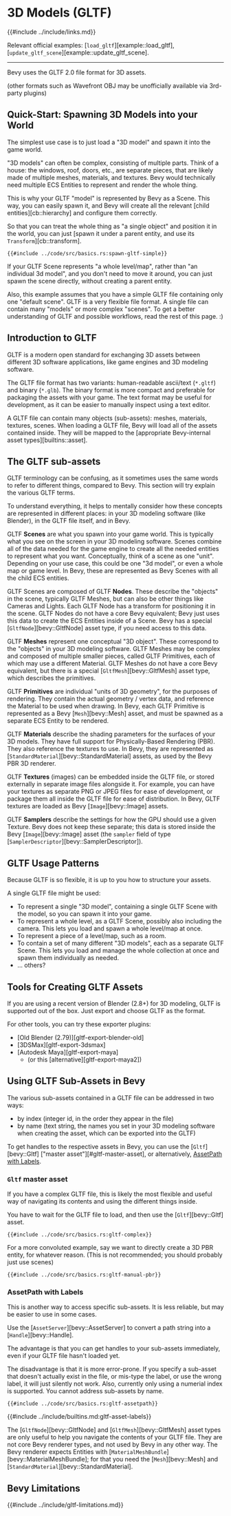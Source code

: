 # 3D Models (GLTF)

{{#include ../include/links.md}}

Relevant official examples:
[`load_gltf`][example::load_gltf],
[`update_gltf_scene`][example::update_gltf_scene].

---

Bevy uses the GLTF 2.0 file format for 3D assets.

(other formats such as Wavefront OBJ may be unofficially available via 3rd-party plugins)

## Quick-Start: Spawning 3D Models into your World

The simplest use case is to just load a "3D model" and spawn it into the game world.

"3D models" can often be complex, consisting of multiple parts. Think of a
house: the windows, roof, doors, etc., are separate pieces, that are likely
made of multiple meshes, materials, and textures. Bevy would technically
need multiple ECS Entities to represent and render the whole thing.

This is why your GLTF "model" is represented by Bevy as a Scene.  This way,
you can easily spawn it, and Bevy will create all the relevant [child
entities][cb::hierarchy] and configure them correctly.

So that you can treat the whole thing as "a single object" and position
it in the world, you can just [spawn it under a parent entity, and use its
`Transform`][cb::transform].

```rust,no_run,noplayground
{{#include ../code/src/basics.rs:spawn-gltf-simple}}
```

If your GLTF Scene represents "a whole level/map", rather than "an individual
3d model", and you don't need to move it around, you can just spawn the
scene directly, without creating a parent entity.

Also, this example assumes that you have a simple GLTF file containing only
one "default scene". GLTF is a very flexible file format. A single file can
contain many "models" or more complex "scenes". To get a better understanding
of GLTF and possible workflows, read the rest of this page. :)

## Introduction to GLTF

GLTF is a modern open standard for exchanging 3D assets between different
3D software applications, like game engines and 3D modeling software.

The GLTF file format has two variants: human-readable ascii/text (`*.gltf`)
and binary (`*.glb`). The binary format is more compact and preferable
for packaging the assets with your game. The text format may be useful for
development, as it can be easier to manually inspect using a text editor.

A GLTF file can contain many objects (sub-assets): meshes, materials,
textures, scenes. When loading a GLTF file, Bevy will load all of the assets
contained inside. They will be mapped to the [appropriate Bevy-internal
asset types][builtins::asset].

## The GLTF sub-assets

GLTF terminology can be confusing, as it sometimes uses the same words to
refer to different things, compared to Bevy. This section will try explain
the various GLTF terms.

To understand everything, it helps to mentally consider how these concepts are
represented in different places: in your 3D modeling software (like Blender),
in the GLTF file itself, and in Bevy.

GLTF **Scenes** are what you spawn into your game world. This is typically
what you see on the screen in your 3D modeling software. Scenes combine
all of the data needed for the game engine to create all the needed
entities to represent what you want. Conceptually, think of a scene as one
"unit". Depending on your use case, this could be one "3d model",
or even a whole map or game level. In Bevy, these are represented as Bevy
Scenes with all the child ECS entities.

GLTF Scenes are composed of GLTF **Nodes**. These describe the "objects"
in the scene, typically GLTF Meshes, but can also be other things like
Cameras and Lights. Each GLTF Node has a transform for positioning it in
the scene.  GLTF Nodes do not have a core Bevy equivalent; Bevy just uses
this data to create the ECS Entities inside of a Scene. Bevy has a special
[`GltfNode`][bevy::GltfNode] asset type, if you need access to this data.

GLTF **Meshes** represent one conceptual "3D object". These correspond
to the "objects" in your 3D modeling software. GLTF Meshes may be complex
and composed of multiple smaller pieces, called GLTF Primitives, each of
which may use a different Material. GLTF Meshes do not have a core Bevy
equivalent, but there is a special [`GltfMesh`][bevy::GltfMesh] asset type,
which describes the primitives.

GLTF **Primitives** are individual "units of 3D geometry", for the purposes of
rendering. They contain the actual geometry / vertex data, and reference the
Material to be used when drawing. In Bevy, each GLTF Primitive is represented
as a Bevy [`Mesh`][bevy::Mesh] asset, and must be spawned as a separate ECS
Entity to be rendered.

GLTF **Materials** describe the shading parameters for the surfaces of
your 3D models. They have full support for Physically-Based Rendering
(PBR). They also reference the textures to use. In Bevy, they are represented
as [`StandardMaterial`][bevy::StandardMaterial] assets, as used by the Bevy
PBR 3D renderer.

GLTF **Textures** (images) can be embedded inside the GLTF file, or stored
externally in separate image files alongside it. For example, you can have
your textures as separate PNG or JPEG files for ease of development, or
package them all inside the GLTF file for ease of distribution. In Bevy,
GLTF textures are loaded as Bevy [`Image`][bevy::Image] assets.

GLTF **Samplers** describe the settings for how the GPU should use a
given Texture. Bevy does not keep these separate; this data is stored
inside the Bevy [`Image`][bevy::Image] asset (the `sampler` field of type
[`SamplerDescriptor`][bevy::SamplerDescriptor]).

## GLTF Usage Patterns

Because GLTF is so flexible, it is up to you how to structure your assets.

A single GLTF file might be used:
  - To represent a single "3D model", containing a single
    GLTF Scene with the model, so you can spawn it into your game.
  - To represent a whole level, as a GLTF Scene, possibly also including
    the camera. This lets you load and spawn a whole level/map at once.
  - To represent a piece of a level/map, such as a room.
  - To contain a set of many different "3D models", each as a separate GLTF Scene.
    This lets you load and manage the whole collection at once and spawn them individually as needed.
  - … others?

## Tools for Creating GLTF Assets

If you are using a recent version of Blender (2.8+) for 3D modeling, GLTF
is supported out of the box. Just export and choose GLTF as the format.

For other tools, you can try these exporter plugins:
  - [Old Blender (2.79)][gltf-export-blender-old]
  - [3DSMax][gltf-export-3dsmax]
  - [Autodesk Maya][gltf-export-maya]
    - (or this [alternative][gltf-export-maya2])

## Using GLTF Sub-Assets in Bevy

The various sub-assets contained in a GLTF file can be addressed in two ways:
  - by index (integer id, in the order they appear in the file)
  - by name (text string, the names you set in your 3D modeling software
    when creating the asset, which can be exported into the GLTF)

To get handles to the respective assets in Bevy, you can use the
[`Gltf`][bevy::Gltf] ["master asset"][#gltf-master-asset], or alternatively,
[AssetPath with Labels](#assetpath-with-labels).

### `Gltf` master asset

If you have a complex GLTF file, this is likely the most flexible and useful
way of navigating its contents and using the different things inside.

You have to wait for the GLTF file to load, and then use the [`Gltf`][bevy::Gltf] asset.

```rust,no_run,noplayground
{{#include ../code/src/basics.rs:gltf-complex}}
```

For a more convoluted example, say we want to directly create a 3D PBR
entity, for whatever reason. (This is not recommended; you should probably
just use scenes)

```rust,no_run,noplayground
{{#include ../code/src/basics.rs:gltf-manual-pbr}}
```

### AssetPath with Labels

This is another way to access specific sub-assets. It is less reliable,
but may be easier to use in some cases.

Use the [`AssetServer`][bevy::AssetServer] to convert a path string into a
[`Handle`][bevy::Handle].

The advantage is that you can get handles to your sub-assets immediately,
even if your GLTF file hasn't loaded yet.

The disadvantage is that it is more error-prone. If you specify a sub-asset
that doesn't actually exist in the file, or mis-type the label, or use the
wrong label, it will just silently not work. Also, currently only using a
numerial index is supported. You cannot address sub-assets by name.

```rust,no_run,noplayground
{{#include ../code/src/basics.rs:gltf-assetpath}}
```

{{#include ../include/builtins.md:gltf-asset-labels}}

The [`GltfNode`][bevy::GltfNode] and [`GltfMesh`][bevy::GltfMesh]
asset types are only useful to help you navigate the contents of
your GLTF file. They are not core Bevy renderer types, and not used
by Bevy in any other way. The Bevy renderer expects Entities with
[`MaterialMeshBundle`][bevy::MaterialMeshBundle]; for that you need the
[`Mesh`][bevy::Mesh] and [`StandardMaterial`][bevy::StandardMaterial].

## Bevy Limitations

{{#include ../include/gltf-limitations.md}}

